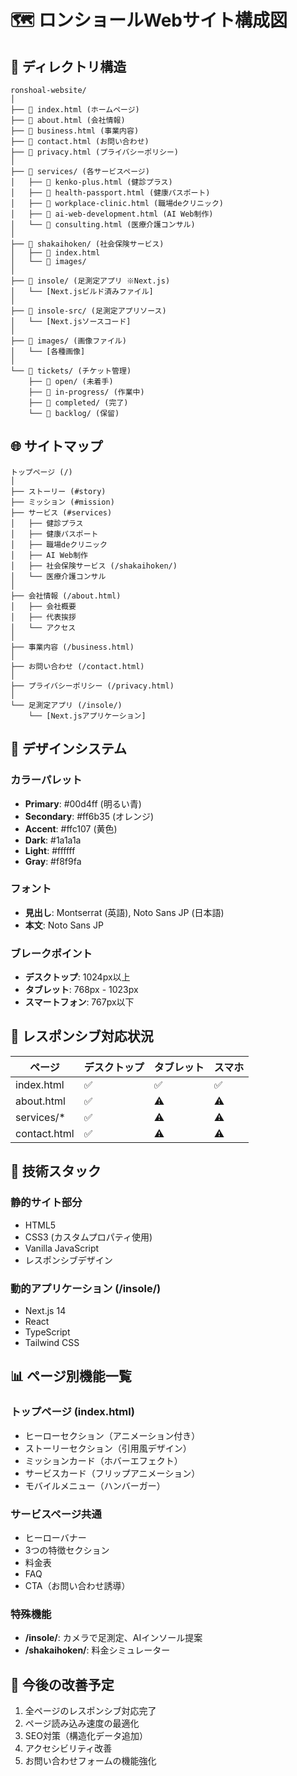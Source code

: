 # 🗺️ ロンショールWebサイト構成図

## 📁 ディレクトリ構造
```
ronshoal-website/
│
├── 📄 index.html (ホームページ)
├── 📄 about.html (会社情報)
├── 📄 business.html (事業内容)
├── 📄 contact.html (お問い合わせ)
├── 📄 privacy.html (プライバシーポリシー)
│
├── 📁 services/ (各サービスページ)
│   ├── 📄 kenko-plus.html (健診プラス)
│   ├── 📄 health-passport.html (健康パスポート)
│   ├── 📄 workplace-clinic.html (職場deクリニック)
│   ├── 📄 ai-web-development.html (AI Web制作)
│   └── 📄 consulting.html (医療介護コンサル)
│
├── 📁 shakaihoken/ (社会保険サービス)
│   ├── 📄 index.html
│   └── 📁 images/
│
├── 📁 insole/ (足測定アプリ ※Next.js)
│   └── [Next.jsビルド済みファイル]
│
├── 📁 insole-src/ (足測定アプリソース)
│   └── [Next.jsソースコード]
│
├── 📁 images/ (画像ファイル)
│   └── [各種画像]
│
└── 📁 tickets/ (チケット管理)
    ├── 📁 open/ (未着手)
    ├── 📁 in-progress/ (作業中)
    ├── 📁 completed/ (完了)
    └── 📁 backlog/ (保留)
```

## 🌐 サイトマップ

```
トップページ (/)
│
├── ストーリー (#story)
├── ミッション (#mission)
├── サービス (#services)
│   ├── 健診プラス
│   ├── 健康パスポート
│   ├── 職場deクリニック
│   ├── AI Web制作
│   ├── 社会保険サービス (/shakaihoken/)
│   └── 医療介護コンサル
│
├── 会社情報 (/about.html)
│   ├── 会社概要
│   ├── 代表挨拶
│   └── アクセス
│
├── 事業内容 (/business.html)
│
├── お問い合わせ (/contact.html)
│
├── プライバシーポリシー (/privacy.html)
│
└── 足測定アプリ (/insole/)
    └── [Next.jsアプリケーション]
```

## 🎨 デザインシステム

### カラーパレット
- **Primary**: #00d4ff (明るい青)
- **Secondary**: #ff6b35 (オレンジ)
- **Accent**: #ffc107 (黄色)
- **Dark**: #1a1a1a
- **Light**: #ffffff
- **Gray**: #f8f9fa

### フォント
- **見出し**: Montserrat (英語), Noto Sans JP (日本語)
- **本文**: Noto Sans JP

### ブレークポイント
- **デスクトップ**: 1024px以上
- **タブレット**: 768px - 1023px
- **スマートフォン**: 767px以下

## 📱 レスポンシブ対応状況

| ページ | デスクトップ | タブレット | スマホ |
|--------|------------|-----------|--------|
| index.html | ✅ | ✅ | ✅ |
| about.html | ✅ | ⚠️ | ⚠️ |
| services/* | ✅ | ⚠️ | ⚠️ |
| contact.html | ✅ | ⚠️ | ⚠️ |

## 🔧 技術スタック

### 静的サイト部分
- HTML5
- CSS3 (カスタムプロパティ使用)
- Vanilla JavaScript
- レスポンシブデザイン

### 動的アプリケーション (/insole/)
- Next.js 14
- React
- TypeScript
- Tailwind CSS

## 📊 ページ別機能一覧

### トップページ (index.html)
- ヒーローセクション（アニメーション付き）
- ストーリーセクション（引用風デザイン）
- ミッションカード（ホバーエフェクト）
- サービスカード（フリップアニメーション）
- モバイルメニュー（ハンバーガー）

### サービスページ共通
- ヒーローバナー
- 3つの特徴セクション
- 料金表
- FAQ
- CTA（お問い合わせ誘導）

### 特殊機能
- **/insole/**: カメラで足測定、AIインソール提案
- **/shakaihoken/**: 料金シミュレーター

## 🚀 今後の改善予定
1. 全ページのレスポンシブ対応完了
2. ページ読み込み速度の最適化
3. SEO対策（構造化データ追加）
4. アクセシビリティ改善
5. お問い合わせフォームの機能強化
